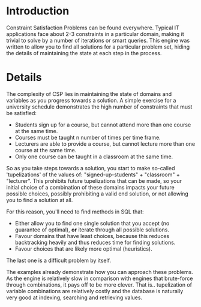 # Introduction #

Constraint Satisfaction Problems can be found everywhere. Typical IT applications face about 2-3 constraints in a particular domain, making it trivial to solve by a number of iterations or smart queries. This engine was written to allow you to find all solutions for a particular problem set, hiding the details of maintaining the state at each step in the process.

# Details #

The complexity of CSP lies in maintaining the state of domains and variables as you progress towards a solution. A simple exercise for a university schedule demonstrates the high number of constraints that must be satisfied:

  * Students sign up for a course, but cannot attend more than one course at the same time.
  * Courses must be taught n number of times per time frame.
  * Lecturers are able to provide a course, but cannot lecture more than one course at the same time.
  * Only one course can be taught in a classroom at the same time.

So as you take steps towards a solution, you start to make so-called 'tupelizations' of the values of: "signed-up-students" + "classroom" + "lecturer". This prohibits future tupelizations that can be made, so your initial choice of a combination of these domains impacts your future possible choices, possibly prohibiting a valid end solution, or not allowing you to find a solution at all.

For this reason, you'll need to find methods in SQL that:

  * Either allow you to find one single solution that you accept (no guarantee of optimal), **or** iterate through all possible solutions.
  * Favour domains that have least choices, because this reduces backtracking heavily and thus reduces time for finding solutions.
  * Favour choices that are likely more optimal (heuristics).

The last one is a difficult problem by itself.

The examples already demonstrate how you can approach these problems. As the engine is relatively slow in comparison with engines that brute-force through combinations, it pays off to be more clever. That is.. tupelization of variable combinations are relatively costly and the database is naturally very good at indexing, searching and retrieving values.